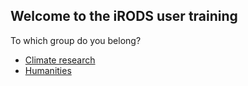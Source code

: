 ## Welcome to the iRODS user training

To which group do you belong?

- [Climate research](climate.md)
- [Humanities](humanities.md)

